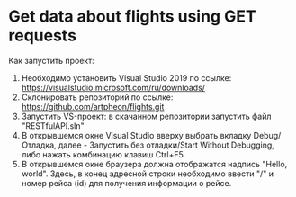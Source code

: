 # Get data about flights using GET requests

Как запустить проект:

1) Необходимо установить Visual Studio 2019 по ссылке: https://visualstudio.microsoft.com/ru/downloads/
2) Склонировать репозиторий по ссылке: https://github.com/artpheon/flights.git
3) Запустить VS-проект: в скачанном репозитории запустить файл "RESTfulAPI.sln"
4) В открывшемся окне Visual Studio вверху выбрать вкладку Debug/Отладка, далее - Запустить без отладки/Start Without Debugging, либо нажать комбинацию клавиш Ctrl+F5.
5) В открывшемся окне браузера должна отображатся надпись "Hello, world". Здесь, в конец адресной строки необходимо ввести "/" и номер рейса (id) для получения информации о рейсе.
